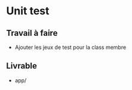# Unit test

## Travail à faire

- Ajouter les jeux de test pour la class membre

## Livrable
- app/

